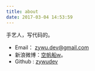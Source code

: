 ```yaml
---
title: about
date: 2017-03-04 14:53:59
---
```


手艺人，写代码的。

- Email： zywu.dev@gmail.com
- 新浪微博：[空帆船w](https://www.weibo.com/u/2246722345)。
- Github : [zywudev](https://github.com/zywudev)

